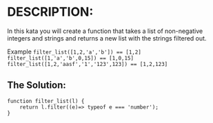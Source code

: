 # DESCRIPTION:
In this kata you will create a function that takes a list of non-negative integers and strings and returns a new list with the strings filtered out.

Example
``
filter_list([1,2,'a','b']) == [1,2]
filter_list([1,'a','b',0,15]) == [1,0,15]
filter_list([1,2,'aasf','1','123',123]) == [1,2,123]
``

## The Solution:
```
function filter_list(l) {
    return l.filter((e)=> typeof e === 'number');
}
```